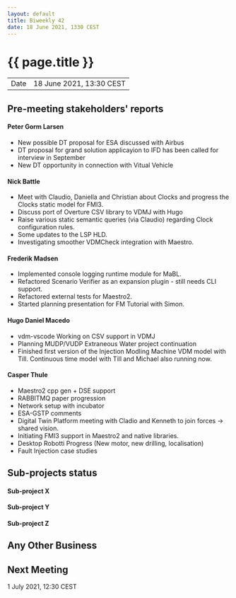 ```yaml
---
layout: default
title: Biweekly 42
date: 18 June 2021, 1330 CEST
---
```


<script src="https://code.jquery.com/jquery-1.11.1.min.js">
</script>
<script src="/javascripts/edit.js"></script>
<script>setEditButonNm();</script>

# {{ page.title }}

|||
|---|---|
| Date | 18 June 2021, 13:30 CEST |


## Pre-meeting stakeholders' reports

<!-- Please keep in mind that the minutes are publicly available.-->

#### Peter Gorm Larsen
* New possible DT proposal for ESA discussed with Airbus
* DT proposal for grand solution applicayion to IFD has been called for interview in September
* New DT opportunity in connection with Vitual Vehicle

#### Nick Battle
* Meet with Claudio, Daniella and Christian about Clocks and progress the Clocks static model for FMI3.
* Discuss port of Overture CSV library to VDMJ with Hugo
* Raise various static semantic queries (via Claudio) regarding Clock configuration rules.
* Some updates to the LSP HLD.
* Investigating smoother VDMCheck integration with Maestro.

#### Frederik Madsen
* Implemented console logging runtime module for MaBL.
* Refactored Scenario Verifier as an expansion plugin - still needs CLI support.
* Refactored external tests for Maestro2.
* Started planning presentation for FM Tutorial with Simon.

#### Hugo Daniel Macedo
* vdm-vscode Working on CSV support in VDMJ
* Planning MUDP/VUDP Extraneous Water project continuation
* Finished first version of the Injection Modling Machine VDM model with Till. Continuous time model with Till and Michael also running now.

#### Casper Thule
* Maestro2 cpp gen + DSE support
* RABBITMQ paper progression
* Network setup with incubator
* ESA-GSTP comments
* Digital Twin Platform meeting with Cladio and Kenneth to join forces -> shared vision.
* Initiating FMI3 support in Maestro2 and native libraries.
* Desktop Robotti Progress (New motor, new drilling, localisation)
* Fault Injection case studies


## Sub-projects status


#### Sub-project X

#### Sub-project Y

#### Sub-project Z

##  Any Other Business

Next Meeting
------------

1 July 2021, 12:30 CEST


<div id="edit_page_div"></div>
